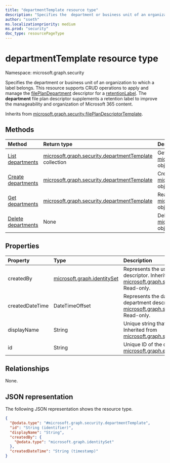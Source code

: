```yaml
---
title: "departmentTemplate resource type"
description: "Specifies the  department or business unit of an organization to which a label belongs."
author: "sseth"
ms.localizationpriority: medium
ms.prod: "security"
doc_type: resourcePageType
---
```


# departmentTemplate resource type

Namespace: microsoft.graph.security

Specifies the  department or business unit of an organization to which a label belongs. This resource supports CRUD operations to apply and manage the [filePlanDepartment](security-fileplandepartment.md) descriptor for a [retentionLabel](security-retentionlabel.md). The **department** file plan descriptor supplements a retention label to improve the manageability and organization of Microsoft 365 content.

Inherits from [microsoft.graph.security.filePlanDescriptorTemplate](../resources/security-fileplandescriptorTemplate.md).

## Methods
|Method|Return type|Description|
|:---|:---|:---|
|[List departments](../api/security-labelsroot-list-departments.md)|[microsoft.graph.security.departmentTemplate](../resources/security-departmenttemplate.md) collection|Get a list of the [microsoft.graph.security.departmentTemplate](../resources/security-departmenttemplate.md) objects and their properties.|
|[Create departments](../api/security-labelsroot-post-departments.md)|[microsoft.graph.security.departmentTemplate](../resources/security-departmenttemplate.md)|Create a new [microsoft.graph.security.departmentTemplate](../resources/security-departmenttemplate.md) object.|
|[Get departments](../api/security-departmenttemplate-get.md)|[microsoft.graph.security.departmentTemplate](../resources/security-departmenttemplate.md)|Read the properties and relationships of a [microsoft.graph.security.departmentTemplate](../resources/security-departmenttemplate.md) object.|
|[Delete departments](../api/security-labelsroot-delete-departments.md)|None|Delete a [microsoft.graph.security.departmentTemplate](../resources/security-departmenttemplate.md) object.|

## Properties
|Property|Type|Description|
|:---|:---|:---|
|createdBy|[microsoft.graph.identitySet](/graph/api/resources/identityset)|Represents the user who created the department descriptor. Inherited from [microsoft.graph.security.filePlanDescriptorTemplate](../resources/security-fileplandescriptorTemplate.md). Read-only.|
|createdDateTime|DateTimeOffset|Represents the date and time in which the department descriptor is created. Inherited from [microsoft.graph.security.filePlanDescriptorTemplate](../resources/security-fileplandescriptorTemplate.md). Read-only.|
|displayName|String|Unique string that defines a department name. Inherited from [microsoft.graph.security.filePlanDescriptorTemplate](../resources/security-fileplandescriptorTemplate.md).|
|id|String|Unique ID of the department. Inherited from [microsoft.graph.entity](../resources/entity.md). Read-only.|

## Relationships
None.

## JSON representation
The following JSON representation shows the resource type.
<!-- {
  "blockType": "resource",
  "keyProperty": "id",
  "@odata.type": "microsoft.graph.security.departmentTemplate",
  "baseType": "microsoft.graph.security.filePlanDescriptor",
  "openType": false
}
-->
``` json
{
  "@odata.type": "#microsoft.graph.security.departmentTemplate",
  "id": "String (identifier)",
  "displayName": "String",
  "createdBy": {
    "@odata.type": "microsoft.graph.identitySet"
  },
  "createdDateTime": "String (timestamp)"
}
```

